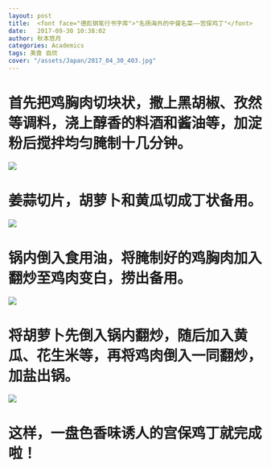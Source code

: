 ```yaml
---
layout: post
title:  <font face="德彪钢笔行书字库">"名扬海外的中餐名菜——宫保鸡丁"</font>
date:   2017-09-30 10:38:02
author: 秋本悠月
categories: Academics
tags: 美食 自炊 
cover: "/assets/Japan/2017_04_30_403.jpg"
---
```

# <font face="segoe script">首先把鸡胸肉切块状，撒上黑胡椒、孜然等调料，浇上醇香的料酒和酱油等，加淀粉后搅拌均匀腌制十几分钟。</font>
![](http://ox2jumurr.bkt.clouddn.com/gongbaojiding1.JPG)
# 姜蒜切片，胡萝卜和黄瓜切成丁状备用。
![](http://ox2jumurr.bkt.clouddn.com/gongbaojiding2.JPG)
# 锅内倒入食用油，将腌制好的鸡胸肉加入翻炒至鸡肉变白，捞出备用。
![](http://ox2jumurr.bkt.clouddn.com/gongbaojiding3.JPG)
# 将胡萝卜先倒入锅内翻炒，随后加入黄瓜、花生米等，再将鸡肉倒入一同翻炒，加盐出锅。
![](http://ox2jumurr.bkt.clouddn.com/gongbaojiding4.JPG)
# 这样，一盘色香味诱人的宫保鸡丁就完成啦！





